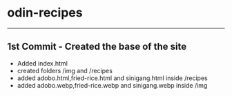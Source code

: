 # odin-recipes

---

## 1st Commit - Created the base of the site

- Added index.html
- created folders /img and /recipes
- added adobo.html,fried-rice.html and sinigang.html inside /recipes
- added adobo.webp,fried-rice.webp and sinigang.webp inside /img
